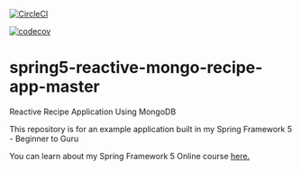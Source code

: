 [![CircleCI](https://circleci.com/gh/EithiriHtun/spring5-reactive-mongo-recipe-app-master.svg?style=svg)](https://circleci.com/gh/EithiriHtun/spring5-reactive-mongo-recipe-app-master)

[![codecov](https://codecov.io/gh/EithiriHtun/spring5-reactive-mongo-recipe-app-master/branch/master/graph/badge.svg)](https://codecov.io/gh/EithiriHtun/spring5-reactive-mongo-recipe-app-master)

# spring5-reactive-mongo-recipe-app-master
Reactive Recipe Application Using MongoDB

This repository is for an example application built in my Spring Framework 5 - Beginner to Guru

You can learn about my Spring Framework 5 Online course [here.](http://courses.springframework.guru/p/spring-framework-5-begginer-to-guru/?product_id=363173)